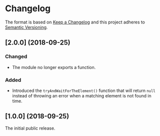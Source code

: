 # Changelog

The format is based on [Keep a Changelog](http://keepachangelog.com/) and this project adheres to [Semantic Versioning](https://semver.org/spec/v2.0.0.html).

## [2.0.0] (2018-09-25)

### Changed

  - The module no longer exports a function.

### Added

  - Introduced the `tryAndWaitForTheElement()` function that will return `null` instead of throwing an error when a matching element is not found in time.

## [1.0.0] (2018-09-25)

The initial public release.
